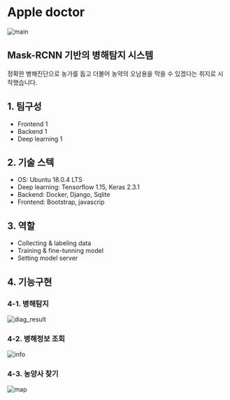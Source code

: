 # Apple doctor
![main](https://user-images.githubusercontent.com/65937735/126349732-11a8c620-de20-4bed-82de-296d23e8dbed.png)

## Mask-RCNN 기반의 병해탐지 시스템
정확한 병해진단으로 농가를 돕고 더불어 농약의 오남용을 막을 수 있겠다는 취지로 시작했습니다.

## 1. 팀구성
* Frontend 1
* Backend 1
* Deep learning 1

## 2. 기술 스텍
* OS: Ubuntu 18.0.4 LTS
* Deep learning: Tensorflow 1.15, Keras 2.3.1
* Backend: Docker, Django, Sqlite
* Frontend: Bootstrap, javascrip

## 3. 역할 
* Collecting & labeling data
* Training & fine-tunning model
* Setting model server

## 4. 기능구현
### 4-1. 병해탐지
![diag_result](https://user-images.githubusercontent.com/65937735/126349928-f691355b-5969-4480-9b55-07d7f8381c65.png)
### 4-2. 병해정보 조회
![info](https://user-images.githubusercontent.com/65937735/126350015-9b1f4462-110b-421b-97a5-83214512e548.png)
### 4-3. 농양사 찾기
![map](https://user-images.githubusercontent.com/65937735/126350042-c2a6fa94-b341-4fcc-8bc1-16b695e92a7c.png)

